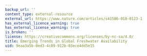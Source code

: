 ```yaml
---
backup_url: ''
content_type: external-resource
external_url: https://www.nature.com/articles/s41586-018-0123-1
has_external_licence_warning: true
has_external_license_warning: true
is_broken: ''
license: https://creativecommons.org/licenses/by-nc-sa/4.0/
title: Emerging Trends in Global Freshwater Availability
uid: 9eaa3a5b-0ed3-4c89-912b-03ece4dd5e15
---
```

